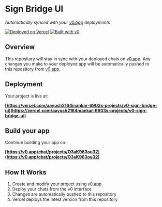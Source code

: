 # Sign Bridge UI

*Automatically synced with your [v0.app](https://v0.app) deployments*

[![Deployed on Vercel](https://img.shields.io/badge/Deployed%20on-Vercel-black?style=for-the-badge&logo=vercel)](https://vercel.com/aayush2164mankar-6903s-projects/v0-sign-bridge-ui)
[![Built with v0](https://img.shields.io/badge/Built%20with-v0.app-black?style=for-the-badge)](https://v0.app/chat/projects/O3aK963ou32)

## Overview

This repository will stay in sync with your deployed chats on [v0.app](https://v0.app).
Any changes you make to your deployed app will be automatically pushed to this repository from [v0.app](https://v0.app).

## Deployment

Your project is live at:

**[https://vercel.com/aayush2164mankar-6903s-projects/v0-sign-bridge-ui](https://vercel.com/aayush2164mankar-6903s-projects/v0-sign-bridge-ui)**

## Build your app

Continue building your app on:

**[https://v0.app/chat/projects/O3aK963ou32](https://v0.app/chat/projects/O3aK963ou32)**

## How It Works

1. Create and modify your project using [v0.app](https://v0.app)
2. Deploy your chats from the v0 interface
3. Changes are automatically pushed to this repository
4. Vercel deploys the latest version from this repository